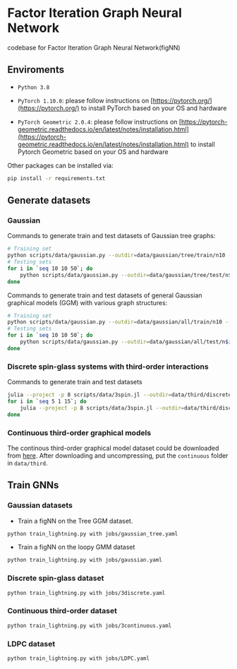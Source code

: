 # Factor Iteration Graph Neural Network

codebase for Factor Iteration Graph Neural Network(figNN)

## Enviroments

- `Python 3.8`

- `PyTorch 1.10.0`: please follow instructions on [https://pytorch.org/](https://pytorch.org/) to install PyTorch based on your OS and hardware

- `PyTorch Geometric 2.0.4`: please follow instructions on [https://pytorch-geometric.readthedocs.io/en/latest/notes/installation.html](https://pytorch-geometric.readthedocs.io/en/latest/notes/installation.html) to install Pytorch Geometric based on your OS and hardware

Other packages can be installed via:

```bash
pip install -r requirements.txt
```

## Generate datasets

### Gaussian 

Commands to generate train and test datasets of Gaussian tree graphs:

```bash
# Training set
python scripts/data/gaussian.py --outdir=data/gaussian/tree/train/n10 --structure=tree --ndata=30000 --nnode=10
# Testing sets
for i in `seq 10 10 50`; do
    python scripts/data/gaussian.py --outdir=data/gaussian/tree/test/n$i --structure=tree --ndata=2000 --nnode=$i
done
```

Commands to generate train and test datasets of general Gaussian graphical models (GGM) with various graph structures:

```bash
# Training set
python scripts/data/gaussian.py --outdir=data/gaussian/all/train/n10 --structure=all --ndata=10000 --nnode=10
# Testing sets
for i in `seq 10 10 50`; do
    python scripts/data/gaussian.py --outdir=data/gaussian/all/test/n$i --structure=all --ndata=2000 --nnode=$i
done
```

### Discrete spin-glass systems with third-order interactions

Commands to generate train and test datasets

```bash
julia --project -p 8 scripts/data/3spin.jl --outdir=data/third/discrete/train/n10 --gamma=0.5 --ndata=10000 --n=10
for i in `seq 5 1 15`; do
    julia --project -p 8 scripts/data/3spin.jl --outdir=data/third/discrete/test/n$i --gamma=0.5 --ndata=1000 --n=$i
done
```

### Continuous third-order graphical models

The continous third-order graphical model dataset could be downloaded from [here](https://drive.google.com/file/d/1DLwBNWXWn7-LtIdzL4_0sRSLqeWXQ69q/view?usp=sharing). After downloading and uncompressing, put the `continuous` folder in `data/third`.

## Train GNNs

### Gaussian datasets

* Train a figNN on the Tree GGM dataset. 

```bash
python train_lightning.py with jobs/gaussian_tree.yaml 
```

* Train a figNN on the loopy GMM dataset

```bash
python train_lightning.py with jobs/gaussian.yaml
```

### Discrete spin-glass dataset

```bash
python train_lightning.py with jobs/3discrete.yaml
```

### Continuous third-order dataset

```bash
python train_lightning.py with jobs/3continuous.yaml
```

### LDPC dataset

```bash
python train_lightning.py with jobs/LDPC.yaml
```